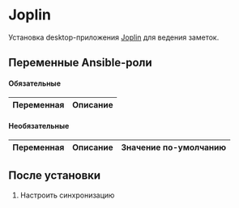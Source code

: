# Joplin

Установка desktop-приложения [Joplin](https://joplinapp.org/) для
ведения заметок.

## Переменные Ansible-роли

#### Обязательные

| Переменная | Описание |
| --- | --- |  

#### Необязательные

| Переменная | Описание | Значение по-умолчанию |
| --- | --- | --- |

## После установки

1. Настроить синхронизацию

